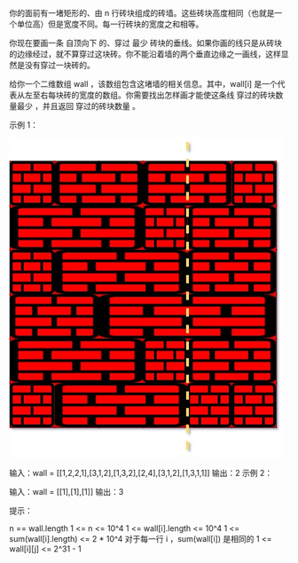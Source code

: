 你的面前有一堵矩形的、由 n 行砖块组成的砖墙。这些砖块高度相同（也就是一个单位高）但是宽度不同。每一行砖块的宽度之和相等。

你现在要画一条 自顶向下 的、穿过 最少
砖块的垂线。如果你画的线只是从砖块的边缘经过，就不算穿过这块砖。你不能沿着墙的两个垂直边缘之一画线，这样显然是没有穿过一块砖的。

给你一个二维数组 wall ，该数组包含这堵墙的相关信息。其中，wall[i]
是一个代表从左至右每块砖的宽度的数组。你需要找出怎样画才能使这条线 穿过的砖块数量最少
，并且返回 穿过的砖块数量 。

示例 1：

![img.png](img.png)

输入：wall = [[1,2,2,1],[3,1,2],[1,3,2],[2,4],[3,1,2],[1,3,1,1]]
输出：2
示例 2：

输入：wall = [[1],[1],[1]]
输出：3

提示：

n == wall.length
1 <= n <= 10^4
1 <= wall[i].length <= 10^4
1 <= sum(wall[i].length) <= 2 * 10^4
对于每一行 i ，sum(wall[i]) 是相同的
1 <= wall[i][j] <= 2^31 - 1
